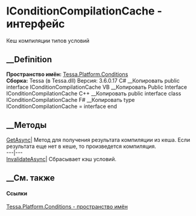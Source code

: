 # IConditionCompilationCache - интерфейс
Кеш компиляции типов условий
## __Definition
 **Пространство имён:**
[Tessa.Platform.Conditions](N_Tessa_Platform_Conditions.htm)  
 **Сборка:** Tessa (в Tessa.dll) Версия: 3.6.0.17
C# __Копировать
     public interface IConditionCompilationCache
VB __Копировать
     Public Interface IConditionCompilationCache
C++ __Копировать
     public interface class IConditionCompilationCache
F# __Копировать
     type IConditionCompilationCache = interface end
##  __Методы
[GetAsync](M_Tessa_Platform_Conditions_IConditionCompilationCache_GetAsync.htm)|
Метод для получения результата компиляции из кеша. Если результата еще нет в
кеше, то произведется компиляция.  
---|---  
[InvalidateAsync](M_Tessa_Platform_Conditions_IConditionCompilationCache_InvalidateAsync.htm)|
Сбрасывает кэш условий.  
## __См. также
#### Ссылки
[Tessa.Platform.Conditions - пространство
имён](N_Tessa_Platform_Conditions.htm)
